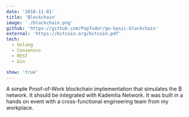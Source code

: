 ```yaml
---
date: '2018-11-01'
title: 'Blockchain'
image: './blockchain.png'
github: 'https://github.com/PopTudor/go-basic-blockchain'
external: 'https://bitcoin.org/bitcoin.pdf'
tech:
  - Golang
  - Consensus
  - REST
  - Gin

show: 'true'
---
```


A simple Proof-of-Work blockchain implementation that simulates the ₿ network. It should be integrated with Kademlia Network.
It was built in a hands on event with a cross-functional engineering team from my workplace.
